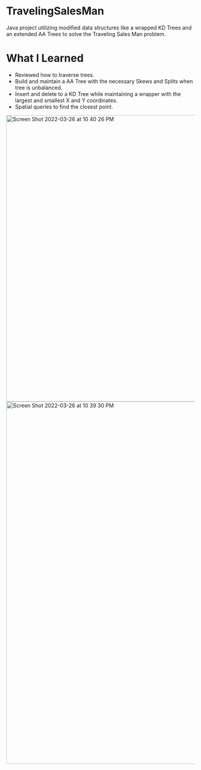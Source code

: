 # TravelingSalesMan
Java project utilizing modified data structures like a wrapped KD Trees and an extended AA Trees to solve the Traveling Sales Man problem.

# What I Learned
- Reviewed how to traverse trees. 
- Build and maintain a AA Tree with the necessary Skews and Splits when tree is unbalanced.
- Insert and delete to a KD Tree while maintaining a wrapper with the largest and smallest X and Y coordinates.
- Spatial queries to find the closest point. 



<img width="764" alt="Screen Shot 2022-03-26 at 10 40 26 PM" src="https://user-images.githubusercontent.com/71102542/160264387-cee50dd6-9515-470f-8492-81930b620ca3.png">



<img width="967" alt="Screen Shot 2022-03-26 at 10 39 30 PM" src="https://user-images.githubusercontent.com/71102542/160264393-a0903d84-bd8f-4db1-9dcc-53563c263bc0.png">
